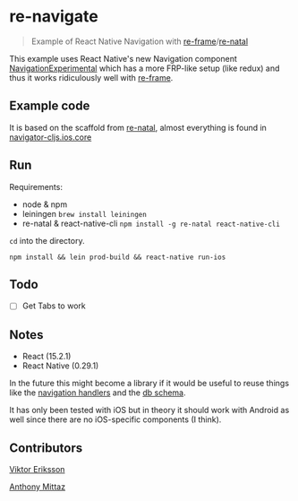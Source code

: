 # re-navigate
> Example of React Native Navigation with [re-frame](https://github.com/Day8/re-frame)/[re-natal](https://github.com/drapanjanas/re-natal/)

This example uses React Native's new Navigation component [NavigationExperimental](https://github.com/ericvicenti/navigation-rfc) which has a more FRP-like setup (like redux) and thus it works ridiculously well with [re-frame](https://github.com/Day8/re-frame).

## Example code

It is based on the scaffold from [re-natal](https://github.com/drapanjanas/re-natal/), almost everything is found in [navigator-cljs.ios.core](src/navigator_cljs/ios/core.cljs)

## Run

Requirements: 
- node & npm
- leiningen `brew install leiningen`
- re-natal & react-native-cli `npm install -g re-natal react-native-cli` 

`cd` into the directory.

```
npm install && lein prod-build && react-native run-ios
```

## Todo

 - [ ] Get Tabs to work


## Notes

- React (15.2.1)
- React Native (0.29.1)

In the future this might become a library if it would be useful to reuse things like the [navigation handlers](src/navigator_cljs/handlers.cljs#L40-L62) and the [db schema](src/navigator_cljs/db.cljs#L5-L15).

It has only been tested with iOS but in theory it should work with Android as well since there are no iOS-specific components (I think).

## Contributors

[Viktor Eriksson](https://github.com/vikeri)

[Anthony Mittaz](https://github.com/sync)
